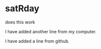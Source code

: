 # satRday

does this work

I have added another line from my computer.

I have added a line from github.
